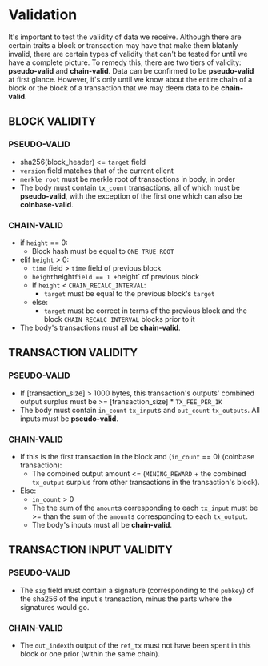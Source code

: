 # Validation

It's important to test the validity of data we receive. Although there are certain traits a block or transaction may have that make them blatanly invalid, there are certain types of validity that can't be tested for until we have a complete picture. To remedy this, there are two tiers of validity: **pseudo-valid** and **chain-valid**. Data can be confirmed to be **pseudo-valid** at first glance. However, it's only until we know about the entire chain of a block or the block of a transaction that we may deem data to be **chain-valid**.

## BLOCK VALIDITY

### PSEUDO-VALID
* sha256(block_header) <= `target` field
* `version` field matches that of the current client
* `merkle_root` must be merkle root of transactions in body, in order
* The body must contain `tx_count` transactions, all of which must be **pseudo-valid**, with the exception of the first one which can also be  **coinbase-valid**.

### CHAIN-VALID
* if `height` == 0:
  * Block hash must be equal to `ONE_TRUE_ROOT`
* elif `height` > 0:
  * `time` field > `time` field of previous block
  * `height`height` field == 1 + `height` of previous block
  * If `height` < `CHAIN_RECALC_INTERVAL`:
    * `target` must be equal to the previous block's `target`
  * else:
    * `target` must be correct in terms of the previous block and the block `CHAIN_RECALC_INTERVAL` blocks prior to it
* The body's transactions must all be **chain-valid**.

## TRANSACTION VALIDITY

### PSEUDO-VALID
* If [transaction_size] > 1000 bytes, this transaction's outputs' combined output surplus must be >= [transaction_size] * `TX_FEE_PER_1K`
* The body must contain `in_count` `tx_input`s and `out_count` `tx_outputs`. All inputs must be **pseudo-valid**.

### CHAIN-VALID
* If this is the first transaction in the block and (`in_count` == 0) (coinbase transaction):
  * The combined output amount <= (`MINING_REWARD` + the combined `tx_output` surplus from other transactions in the transaction's block).
* Else:
  * `in_count` > 0
  * The the sum of the `amount`s corresponding to each `tx_input` must be >= than the sum of the `amount`s corresponding to each `tx_output`.
  * The body's inputs must all be **chain-valid**.

## TRANSACTION INPUT VALIDITY

### PSEUDO-VALID
* The `sig` field must contain a signature (corresponding to the `pubkey`) of the sha256 of the input's transaction, minus the parts where the signatures would go.

### CHAIN-VALID
* The `out_index`th output of the `ref_tx` must not have been spent in this block or one prior (within the same chain).
